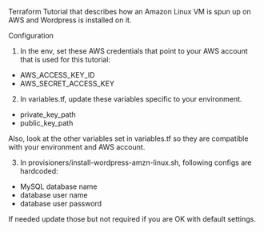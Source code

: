 Terraform Tutorial that describes how an Amazon Linux VM is spun up on AWS and Wordpress is installed on it.

Configuration

1. In the env, set these AWS credentials that point to your AWS account that is used for this tutorial:
* AWS_ACCESS_KEY_ID
* AWS_SECRET_ACCESS_KEY

2. In variables.tf, update these variables specific to your environment.
* private_key_path
* public_key_path

Also, look at the other variables set in variables.tf so they are compatible with your environment and AWS account.

3. In provisioners/install-wordpress-amzn-linux.sh, following configs are hardcoded: 
* MySQL database name
* database user name
* database user password

If needed update those but not required if you are OK with default settings.
